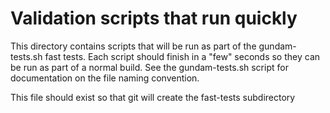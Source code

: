 # Validation scripts that run quickly

This directory contains scripts that will be run as part of the
gundam-tests.sh fast tests.  Each script should finish in a "few"
seconds so they can be run as part of a normal build.  See the
gundam-tests.sh script for documentation on the file naming
convention.

This file should exist so that git will create the fast-tests
subdirectory
